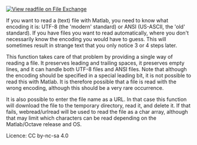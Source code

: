 [![View readfile on File Exchange](https://www.mathworks.com/matlabcentral/images/matlab-file-exchange.svg)](https://www.mathworks.com/matlabcentral/fileexchange/68780-readfile)

If you want to read a (text) file with Matlab, you need to know what encoding it is: UTF-8 (the 'modern' standard) or ANSI (US-ASCII, the 'old' standard). If you have files you want to read automatically, where you don't necessarily know the encoding you would have to guess. This will sometimes result in strange text that you only notice 3 or 4 steps later.

This function takes care of that problem by providing a single way of reading a file. It preserves leading and trailing spaces, it preserves empty lines, and it can handle both UTF-8 files and ANSI files. Note that although the encoding should be specified in a special leading bit, it is not possible to read this with Matlab. It is therefore possible that a file is read with the wrong encoding, although this should be a very rare occurrence.

It is also possible to enter the file name as a URL. In that case this function will download the file to the temporary directory, read it, and delete it. If that fails, webread/urlread will be used to read the file as a char array, although that may limit which characters can be read depending on the Matlab/Octave release and OS.

Licence: CC by-nc-sa 4.0